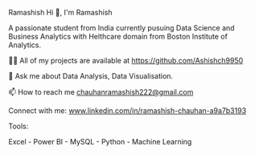 Ramashish
Hi 👋, I'm Ramashish

A passionate student from India currently pusuing Data Science and Business Analytics with Helthcare domain from Boston Institute of Analytics.

👨‍💻 All of my projects are available at https://github.com/Ashishch9950

💬 Ask me about Data Analysis, Data Visualisation.

📫 How to reach me chauhanramashish222@gmail.com

Connect with me: www.linkedin.com/in/ramashish-chauhan-a9a7b3193

Tools:

Excel - Power BI - MySQL - Python - Machine Learning
